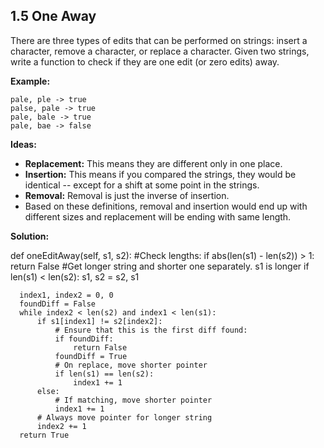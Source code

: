 ## 1.5 One Away

There are three types of edits that can be performed on strings: insert a character, remove a character, or replace a character. Given two strings, write a function to check if they are one edit (or zero edits) away.

**Example:**

    pale, ple -> true
    palse, pale -> true
    pale, bale -> true
    pale, bae -> false

**Ideas:**

* **Replacement:** This means they are different only in one place.
*  **Insertion:** This means if you compared the strings, they would be identical -- except for a shift at some point in the strings.
* **Removal:** Removal is just the inverse of insertion.
* Based on these definitions, removal and insertion would end up with different sizes and replacement will be ending with same length.

**Solution:**

  def oneEditAway(self, s1, s2):
      #Check lengths:
      if abs(len(s1) - len(s2)) > 1:
          return False
      #Get longer string and shorter one separately. s1 is longer
      if len(s1) < len(s2):
          s1, s2 = s2, s1
      
      index1, index2 = 0, 0
      foundDiff = False
      while index2 < len(s2) and index1 < len(s1):
          if s1[index1] != s2[index2]:
              # Ensure that this is the first diff found:
              if foundDiff:
                  return False
              foundDiff = True
              # On replace, move shorter pointer
              if len(s1) == len(s2):
                  index1 += 1
          else:
              # If matching, move shorter pointer
              index1 += 1
          # Always move pointer for longer string
          index2 += 1
      return True
         

